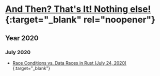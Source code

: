 # [And Then? That's It! Nothing else!](https://youtu.be/fGduOFs8Xj4?t=16){:target="_blank" rel="noopener"}

## Year 2020

### July 2020

  * [Race Conditions vs. Data Races in Rust (July 24, 2020)](Articles/2020/20200714-RaceConditionVsDataRace.md){:target="_blank"}
